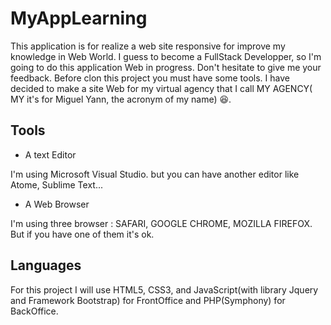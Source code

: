# MyAppLearning
This application is for realize a web site responsive for improve my knowledge in Web World. I guess to become a FullStack Developper, so I'm going to do this application Web in progress. Don't hesitate to give me your feedback.
Before clon this project you must have some tools.
I have decided to make a site Web for my virtual agency that I call MY AGENCY( MY it's for Miguel Yann, the acronym of my name) 😆.

## Tools

* A text Editor

I'm using Microsoft Visual Studio. but you can have another editor like Atome, Sublime Text...

* A Web Browser

I'm using three browser : SAFARI, GOOGLE CHROME, MOZILLA FIREFOX. But if you have one of them it's ok.

## Languages 

For this project I will use HTML5, CSS3, and JavaScript(with library Jquery and Framework Bootstrap) for FrontOffice and PHP(Symphony) for BackOffice.

